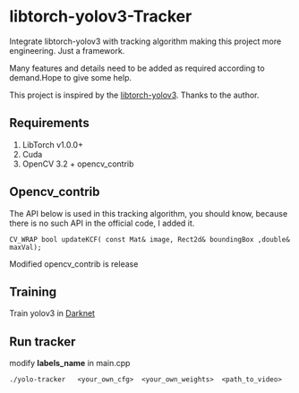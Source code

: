 # libtorch-yolov3-Tracker
Integrate libtorch-yolov3 with tracking algorithm making this project more engineering.  Just a framework.

Many features and details need to be added as required according to demand.Hope to give some help.

This project is inspired by the [libtorch-yolov3](https://github.com/walktree/libtorch-yolov3).  Thanks to the author.

## Requirements
1. LibTorch v1.0.0+
2. Cuda
3. OpenCV 3.2  + opencv_contrib

## Opencv_contrib
The API below  is used in this tracking  algorithm,   you should know, because there is no such API  in the official code, I added it. 
```
CV_WRAP bool updateKCF( const Mat& image, Rect2d& boundingBox ,double& maxVal);
```
Modified opencv_contrib is release 


## Training
Train  yolov3 in  [Darknet](https://pjreddie.com/darknet/yolo/) 

## Run tracker
modify **labels_name** in main.cpp

```
./yolo-tracker   <your_own_cfg>  <your_own_weights>  <path_to_video>
